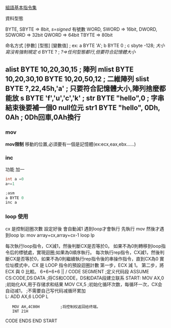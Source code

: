 [組語基本指令集](https://zh.wikibooks.org/wiki/X86%E7%B5%84%E5%90%88%E8%AA%9E%E8%A8%80/%E5%9F%BA%E6%9C%AC%E6%8C%87%E4%BB%A4%E9%9B%86)


資料型態

BYTE,  SBYTE       => 8bit,  *s=signed* 有號數
WORD,  SWORD       => 16bit, 
DWORD, SDWORD      => 32bit
QWORD              => 64bit
TBYTE              => 80bit

命名方式
[參數] [型態] [變數值] ;
ex:
a BYTE 'A';
b BYTE  0 ;
c sbyte -128; *大小寫沒有強制規定*
d BYTE  ? ;  *?=>任何型態都行,但要符合記憶體大小*

alist BYTE 10,20,30,15     ; 陣列
mlist BYTE 10,20,30,10
      BYTE 10,20,50,12     ; 二維陣列
slist BYTE ?,22,45h,'a'    ; 只要符合記憶體大小,陣列捨麼都能放
s     BYTE 'f','u','c','k' ; 
str   BYTE "hello",0       ; 字串結束後要補一個0 null位元
str1  BYTE "hello", 0Dh, 0Ah ; 0Dh回車,0Ah換行
------

### mov
**mov限制**
移動的位置,必須要有一個是記憶體(ex:ecx,eax,ebx......)


###  inc
功能 加一

```c
int a =0
a+=1
```

```c
;asm
a BYTE 0
inc a
```

### loop 使用

cx 是控制迴圈次數 設定好後 會自動減1 
遇到loop才會執行
先執行 mov
然後才遇到loop
lp:
    mov array+cx,array+cx-1
    loop lp

每次執行loop指令，CX減1，然後判斷CX是否等於0。 如果不為0則轉移到loop指令后的標號處，實現迴圈;如果為0順序執行。
每次執行rep指令，CX減1，然後判斷CX是否等於0，如果不為0則繼續執行rep指令後的串操作指令，直到CX為0
實位址模式中，CX 是 LOOP 指令的預設迴圈計數
第一步，ECX 減 1。
第二步，將 ECX 與 0 比較。
         6+6+6+6
            ||
            \/
CODE SEGMENT				;定义代码段
ASSUME CS:CODE,DS:DATA     ;将CS和CODE，DS和DATA段建立联系
START: 
       MOV AX,0            ;初始化AX,用于存储求和结果
       MOV CX,5            ;初始化循环次数，每循环一次，CX会自动减1，
                           ;不需要自己写代码减循环累加       
L:
       ADD AX,6
LOOP L
 
       MOV AH,4C00H         ;将控制权返回给终端。
       INT 21H
CODE ENDS
END START



